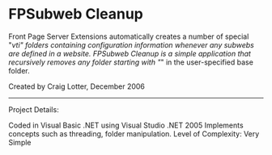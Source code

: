 FPSubweb Cleanup
================

Front Page Server Extensions automatically creates a number of special "_vti" folders containing configuration information whenever any subwebs are defined in a website. FPSubweb Cleanup is a simple application that recursively removes any folder starting with "_" in the user-specified base folder.

Created by Craig Lotter, December 2006

*********************************

Project Details:

Coded in Visual Basic .NET using Visual Studio .NET 2005
Implements concepts such as threading, folder manipulation.
Level of Complexity: Very Simple
